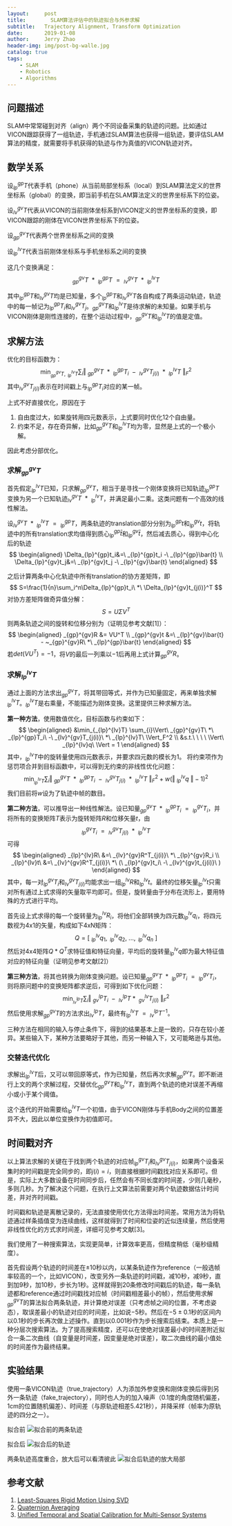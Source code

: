 ```yaml
---
layout:     post
title:        SLAM算法评估中的轨迹拟合与外参求解
subtitle:   Trajectory Alignment, Transform Optimization
date:       2019-01-08
author:     Jerry Zhao
header-img: img/post-bg-walle.jpg
catalog: true
tags:
    - SLAM
    - Robotics
    - Algorithms
---
```



## 问题描述
SLAM中常常碰到对齐（align）两个不同设备采集的轨迹的问题。比如通过VICON跟踪获得了一组轨迹，手机通过SLAM算法也获得一组轨迹，要评估SLAM算法的精度，就需要将手机获得的轨迹与作为真值的VICON轨迹对齐。


## 数学关系
设$_{lp}^{gp}T$代表手机（phone）从当前局部坐标系（local）到SLAM算法定义的世界坐标系（global）的变换，即当前手机在SLAM算法定义的世界坐标系下的位姿。

设$_{lv}^{gv}T$代表从VICON的当前刚体坐标系到VICON定义的世界坐标系的变换，即VICON跟踪的刚体在VICON世界坐标系下的位姿。

设$_{gp}^{gv}T$代表两个世界坐标系之间的变换

设$_{lp}^{lv}T$代表当前刚体坐标系与手机坐标系之间的变换

这几个变换满足：
$$
_{gp}^{gv}T\ *\ _{lp}^{gp}T\ =\ _{lv}^{gv}T\ *\ _{lp}^{lv}T
$$

其中$_{lp}^{gp}T$和$_{lv}^{gv}T$均是已知量，多个$_{lp}^{gp}T$和$_{lv}^{gv}T$各自构成了两条运动轨迹，轨迹中的每一帧记为$_{lp}^{gp}T_i$和$_{lv}^{gv}T_j$。$_{gp}^{gv}T$和$_{lp}^{lv}T$是待求解的未知量。如果手机与VICON刚体是刚性连接的，在整个运动过程中，$_{gp}^{gv}T$和$_{lp}^{lv}T$的值是定值。


## 求解方法
优化的目标函数为：
$$
\min_{_{gp}^{gv}T,\ _{lp}^{lv}T} \sum_{i}\Vert\ _{gp}^{gv}T\ *\ _{lp}^{gp}T_i\ -\ _{lv}^{gv}T_{j(i)}\ *\ _{lp}^{lv}T\ \Vert_F^2
$$
其中$_{lv}^{gv}T_{j(i)}$表示在时间戳上与$_{lp}^{gp}T_i$对应的某一帧。

上式不好直接优化，原因在于
1. 自由度过大，如果旋转用四元数表示，上式要同时优化12个自由量。
2. 约束不足，存在奇异解，比如$_{gp}^{gv}T$和$_{lp}^{lv}T$均为零，显然是上式的一个极小解。

因此考虑分部优化。

### 求解$_{gp}^{gv}T$
首先假定$_{lp}^{lv}T$已知，只求解$_{gp}^{gv}T$，相当于是寻找一个刚体变换将已知轨迹$_{lp}^{gp}T$变换为另一个已知轨迹$_{lv}^{gv}T\ *\ _{lp}^{lv}T$，并满足最小二乘。这类问题有一个高效的线性解法。

设$_{lv}^{gv}T\ *\ _{lp}^{lv}T\ =\ _{lp}^{gp}T$，两条轨迹的translation部分分别为$_{lp}^{gp}t$和$_{lp}^{gv}t$，将轨迹中的所有translation求均值得到质心$_{lp}^{gp}\bar{t}$和$_{lp}^{gv}\bar{t}$，然后减去质心，得到中心化后的轨迹
$$
\begin{aligned}
\Delta_{lp}^{gp}t_i&=\ _{lp}^{gp}t_i -\ _{lp}^{gp}\bar{t} \\
\Delta_{lp}^{gv}t_j&=\ _{lp}^{gv}t_j -\ _{lp}^{gv}\bar{t}
\end{aligned}
$$

之后计算两条中心化轨迹中所有translation的协方差矩阵，即
$$
S=\frac{1}{n}\sum_i^n\Delta_{lp}^{gp}t_i\ *\ \Delta_{lp}^{gv}t_{j(i)}^T
$$
对协方差矩阵做奇异值分解：
$$
S=U\Sigma V^T
$$
则两条轨迹之间的旋转和位移分别为（证明见参考文献[1]）：
$$
\begin{aligned}
_{gp}^{gv}R &= VU^T \\
_{gp}^{gv}t &=\ _{lp}^{gv}\bar{t} - ~_{gp}^{gv}R\ *\ _{lp}^{gp}\bar{t}
\end{aligned}
$$
若$det(VU^T)=-1$，将$V$的最后一列乘以$-1$后再用上式计算$_{gp}^{gv}R$。


### 求解$_{lp}^{lv}T$
通过上面的方法求出$_{gp}^{gv}T$，将其带回等式，并作为已知量固定，再来单独求解$_{lp}^{lv}T$。$_{lp}^{lv}T$是右乘量，不能描述为刚体变换。这里提供三种求解方法。

**第一种方法**，使用数值优化，目标函数与约束如下：
$$
\begin{aligned}
&\min_{_{lp}^{lv}T} \sum_{i}\Vert\ _{gp}^{gv}T\ *\ _{lp}^{gp}T_i\ -\ _{lv}^{gv}T_{j(i)}\ *\ _{lp}^{lv}T\ \Vert_F^2 \\
&s.t.\ \ \ \ \Vert\ _{lp}^{lv}q\ \Vert = 1
\end{aligned}
$$
其中，$_{lp}^{lv}T$中的旋转量使用四元数表示，并要求四元数的模长为1。 将约束项作为惩罚项合并到目标函数中，可以得到无约束的非线性优化问题：
$$
\min_{_{lp}^{lv}T} \sum_{i}\Vert\ _{gp}^{gv}T\ *\ _{lp}^{gp}T_i\ -\ _{lv}^{gv}T_{j(i)}\ *\ _{lp}^{lv}T\ \Vert_F^2 + w( \Vert\ _{lp}^{lv}q\ \Vert - 1)^2
$$
我们目前将$w$设为了轨迹中帧的数目。

**第二种方法**，可以推导出一种线性解法。设已知量$_{gp}^{gv}T\ *\ _{lp}^{gp}T_i\ =\ _{lp}^{gv}T_i$，并将所有的变换矩阵$T$表示为旋转矩阵$R$和位移矢量$t$，由
$$
_{lp}^{gv}T_i\ =\ _{lv}^{gv}T_{j(i)}\ *\ _{lp}^{lv}T
$$
可得
$$
\begin{aligned}
_{lp}^{lv}R\ &=\ _{lv}^{gv}R^T_{j(i)}\ *\ _{lp}^{gv}R_i \\
_{lp}^{lv}t\ &=\ _{lv}^{gv}R^T_{j(i)}\ *\ (\ _{lp}^{gv}t_i\ -\ _{lv}^{gv}t_{j(i)}\ )
\end{aligned}
$$
其中，每一对$_{lp}^{gv}T_i$和$_{lv}^{gv}T_{j(i)}$均能求出一组$_{lp}^{lv}R$和$_{lp}^{lv}t$。最终的位移矢量$_{lp}^{lv}t$只需对所有通过上式求得的矢量取平均即可。但是，旋转量由于分布在流形上，要用特殊的方式进行平均。

首先设上式求得的每一个旋转量为$_{lp}^{lv}R_i$，将他们全部转换为四元数$_{lp}^{lv}q_i$，将四元数视为4x1的矢量，构成如下4xN矩阵：
$$
Q=[\ _{lp}^{lv}q_1,\ _{lp}^{lv}q_2,\ ...,\ _{lp}^{lv}q_n\ ]
$$
然后对4x4矩阵$Q*Q^T$求特征值和特征向量，平均后的旋转量$_{lp}^{lv}q$即为最大特征值对应的特征向量（证明见参考文献[2]）

**第三种方法**，将其也转换为刚体变换问题。设已知量$_{gp}^{gv}T\ *\ _{lp}^{gp}T_i\ =\ _{lp}^{gv}T_i$，则将原问题中的变换矩阵都求逆后，可得到如下优化问题：
$$
\min_{_{lv}^{lp}T} \sum_{i}\Vert\ _{gv}^{lp}T_i\ -\ _{lv}^{lp}T * \ _{gv}^{lv}T_{j(i)}\ \Vert_F^2
$$
然后使用求解$_{gp}^{gv}T$的方法求出$_{lv}^{lp}T$，最终有$_{lp}^{lv}T~=~_{lv}^{lp}T^{-1}$。

三种方法在相同的输入与停止条件下，得到的结果基本上是一致的，只存在较小差异。某些输入下，某种方法要略好于其他，而另一种输入下，又可能略逊与其他。

### 交替迭代优化
求解出$_{lp}^{lv}T$后，又可以带回原等式，作为已知量，然后再次求解$_{gp}^{gv}T$。即不断进行上文的两个求解过程，交替优化$_{gp}^{gv}T$和$_{lp}^{lv}T$，直到两个轨迹的绝对误差不再缩小或小于某个阈值。

这个迭代的开始需要给$_{lp}^{lv}T$一个初值，由于VICON刚体与手机Body之间的位置差异不大，因此以单位变换作为初值即可。


## 时间戳对齐
以上算法求解的关键在于找到两个轨迹的对应帧$_{lp}^{gv}T_i$和$_{lv}^{gv}T_{j(i)}$，如果两个设备采集时的时间戳是完全同步的，即$j(i)=i$，则直接根据时间戳找对应关系即可。但是，实际上大多数设备在时间同步后，任然会有不同长度的时间差，少则几毫秒，多则几秒。为了解决这个问题，在执行上文算法前需要对两个轨迹数据估计时间差，并对齐时间戳。

时间戳和轨迹是离散记录的，无法直接使用优化方法得出时间差。常用方法为将轨迹通过样条插值变为连续曲线，这样就得到了时间和位姿的近似连续量，然后使用非线性优化的方式求时间差，详细可见参考文献[3]。

我们使用了一种搜索算法，实现更简单，计算效率更高，但精度稍低（毫秒级精度）。

首先假设两个轨迹的时间差在$\pm 10$秒以内，以某条轨迹作为reference（一般选帧率较高的一个，比如VICON），改变另外一条轨迹的时间戳，减10秒，减9秒，直到加9秒，加10秒，步长为1秒。这样就得到20条修改时间戳后的轨迹，每一条轨迹都和reference通过时间戳找对应帧（时间戳相差最小的帧），然后使用求解$_{gp}^{gv}T$的算法拟合两条轨迹，并计算绝对误差（只考虑帧之间的位置，不考虑姿态），取误差最小的轨迹对应的时间差，比如说$-5$秒。然后在$-5\pm 0.1$秒的区间内以$0.1$秒的步长再次做上述操作。直到以$0.001$秒作为步长搜索后结束。本质上是一种分层次搜索算法。为了提高搜索精度，还可以在使绝对误差最小的时间差附近拟合一条二次曲线（自变量是时间差，因变量是绝对误差），取二次曲线的最小值处的时间差作为最终结果。


## 实验结果

使用一条VICON轨迹（true_trajectory）人为添加外参变换和刚体变换后得到另外一条轨迹（fake_trajectory），同时也人为的加入噪声（0.1度的角度随机偏差，1cm的位置随机偏差）、时间差（与原轨迹相差5.421秒），并降采样（帧率为原轨迹的四分之一）。

拟合前
![拟合前的两条轨迹](https://note.youdao.com/yws/api/personal/file/F2B1D78980014FBFAE4D15E1E20B4AD3?method=download&shareKey=2e080d43d40ce644462e0819ed7d04cb)


拟合后
![拟合后的轨迹](https://note.youdao.com/yws/api/personal/file/52F565EEDE1441B5A65BAE6D5784F0A2?method=download&shareKey=7e096c0e6c7259093fbba5fd67d8bec9)

两条轨迹高度重合，放大后可以看清彼此
![拟合后轨迹的放大局部](https://note.youdao.com/yws/api/personal/file/474DB74E9E6D45DDAA4F867761BDBD62?method=download&shareKey=d45699b86a8e79376d5cbf27356969af)


## 参考文献
1. [Least-Squares Rigid Motion Using SVD](https://igl.ethz.ch/projects/ARAP/svd_rot.pdf)
2. [Quaternion Averaging](https://ntrs.nasa.gov/archive/nasa/casi.ntrs.nasa.gov/20070017872.pdf)
3. [Unified Temporal and Spatial Calibration for Multi-Sensor Systems](https://furgalep.github.io/bib/furgale_iros13.pdf)